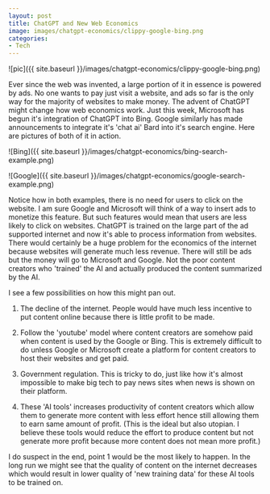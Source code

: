 ```yaml
---
layout: post
title: ChatGPT and New Web Economics
image: images/chatgpt-economics/clippy-google-bing.png
categories:
- Tech
---
```


![pic]({{ site.baseurl }}/images/chatgpt-economics/clippy-google-bing.png)

Ever since the web was invented, a large portion of it in essence is powered by ads. No one wants to pay just visit a website, and ads so far is the only way for the majority of websites to make money. The advent of ChatGPT might change how web economics work. Just this week, Microsoft has begun it's integration of ChatGPT into Bing. Google similarly has made announcements to integrate it's 'chat ai' Bard into it's search engine. Here are pictures of both of it in action.

![Bing]({{ site.baseurl }}/images/chatgpt-economics/bing-search-example.png)

![Google]({{ site.baseurl }}/images/chatgpt-economics/google-search-example.png)

Notice how in both examples, there is no need for users to click on the website. I am sure Google and Microsoft will think of a way to insert ads to monetize this feature. But such features would mean that users are less likely to click on websites. ChatGPT is trained on the large part of the ad supported internet and now it's able to process information from websites. There would certainly be a huge problem for the economics of the internet because websites will generate much less revenue. There will still be ads but the money will go to Microsoft and Google. Not the poor content creators who 'trained' the AI and actually produced the content summarized by the AI.

I see a few possibilities on how this might pan out.

1. The decline of the internet. People would have much less incentive to put content online because there is little profit to be made.

2. Follow the 'youtube' model where content creators are somehow paid when content is used by the Google or Bing. This is extremely difficult to do unless Google or Microsoft create a platform for content creators to host their websites and get paid.

3. Government regulation. This is tricky to do, just like how it's almost impossible to make big tech to pay news sites when news is shown on their platform.

4. These 'AI tools' increases productivity of content creators which allow them to generate more content with less effort hence still allowing them to earn same amount of profit. (This is the ideal but also utopian. I believe these tools would reduce the effort to produce content but not generate more profit because more content does not mean more profit.)

I do suspect in the end, point 1 would be the most likely to happen.  In the long run we might see that the quality of content on the internet decreases which would result in lower quality of 'new training data' for these AI tools to be trained on.